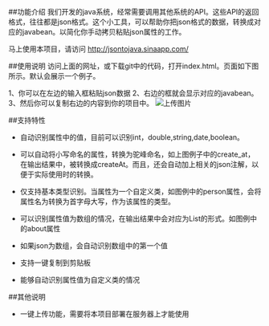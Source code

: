##功能介绍
我们开发的java系统，经常需要调用其他系统的API。这些API的返回格式，往往都是json格式。这个小工具，可以帮助你把json格式的数据，转换成对应的javabean。以简化你手动拷贝粘贴json属性的工作。

马上使用本项目，请访问
http://jsontojava.sinaapp.com/


##使用说明
访问上面的网址，或下载git中的代码，打开index.html。页面如下图所示。默认会展示一个例子。

1、你可以在左边的输入框粘贴json数据
2、右边的框就会显示对应的javabean。
3、然后你可以复制右边的内容到你的项目中。
![上传图片](http://image.game.yy.com/o/cloudapp/25586759/170x170/201506-534396a6_9bf5_4939_88a0_9c490aea1fb8.png)

##支持特性
- 自动识别属性中的值，目前可以识别int，double,string,date,boolean。

- 可以自动将小写命名的属性，转换为驼峰命名，如上图例子中的create_at，在输出结果中，被转换成createAt。而且，还会自动加上相关的json注解，以便于实际使用时的转换。

- 仅支持基本类型识别。当属性为一个自定义类，如图例中的person属性，会将属性名为转换为首字母大写，作为该属性的类型。

- 可以识别属性值为数组的情况，在输出结果中会对应为List<xx>的形式。如图例中的about属性

- 如果json为数组，会自动识别数组中的第一个值

- 支持一键复制到剪贴板

- 能够自动识别属性值为自定义类的情况


##其他说明
- 一键上传功能，需要将本项目部署在服务器上才能使用